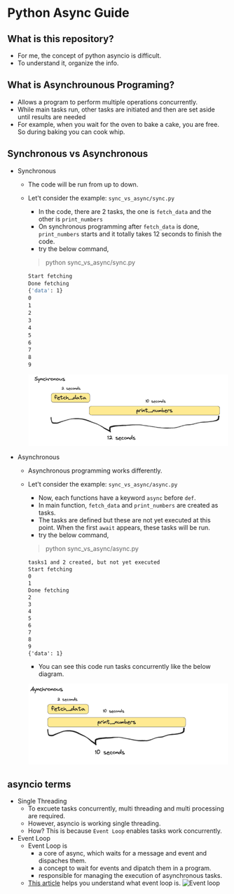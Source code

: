 # Python Async Guide

## What is this repository?

- For me, the concept of python asyncio is difficult.
- To understand it, organize the info.

## What is Asynchrounous Programing?

- Allows a program to perform multiple operations concurrently.
- While main tasks run, other tasks are initiated and then are set aside until results are needed
- For example, when you wait for the oven to bake a cake, you are free. So during baking you can cook whip.

## Synchronous vs Asynchronous

- Synchronous

  - The code will be run from up to down.
  - Let't consider the example: `sync_vs_async/sync.py`

    - In the code, there are 2 tasks, the one is `fetch_data` and the other is `print_numbers`
    - On synchronous programming after `fetch_data` is done, `print_numbers` starts and it totally takes 12 seconds to finish the code.
    - try the below command,

    > python sync_vs_async/sync.py

    ```bash
    Start fetching
    Done fetching
    {'data': 1}
    0
    1
    2
    3
    4
    5
    6
    7
    8
    9
    ```

    ![Diagram of sync programming](assets/sync.png)

- Asynchronous

  - Asynchronous programming works differently.
  - Let't consider the example: `sync_vs_async/async.py`

    - Now, each functions have a keyword `async` before `def`.
    - In main function, `fetch_data` and `print_numbers` are created as tasks.
    - The tasks are defined but these are not yet executed at this point. When the first `await` appears, these tasks will be run.
    - try the below command,

    > python sync_vs_async/async.py

    ```
    tasks1 and 2 created, but not yet executed
    Start fetching
    0
    1
    Done fetching
    2
    3
    4
    5
    6
    7
    8
    9
    {'data': 1}
    ```

    - You can see this code run tasks concurrently like the below diagram.

    ![Diagram of async programming](assets/async.png)

## asyncio terms

- Single Threading
  - To excuete tasks concurrently, multi threading and multi processing are required.
  - However, asyncio is working single threading.
  - How? This is because `Event Loop` enables tasks work concurrently.
- Event Loop
  - Event Loop is
    - a core of async, which waits for a message and event and dispaches them.
    - a concept to wait for events and dipatch them in a program.
    - responsible for managing the execution of asynchronous tasks.
  - [This article](https://www.pythontutorial.net/python-concurrency/python-event-loop/) helps you understand what event loop is.
    ![Event loop](https://www.pythontutorial.net/wp-content/uploads/2022/07/python-event-loop.svg)
